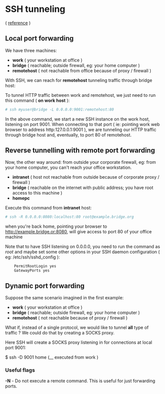 
# SSH tunneling

( [reference](https:chamibuddhika.wordpress.com/2012/03/21/ssh-tunnelling-explained) )

## Local port forwarding

We have three machines:

- **work** ( your workstation at office )
- **bridge** ( reachable; outside firewall, eg: your home computer )
- **remotehost** ( not reachable from office because of proxy / firewall )

With SSH, we can reach for **remotehost** tunneling traffic through bridge host:

To tunnel HTTP traffic between work and remotehost, we just need to run this command ( __on work host__ ):

```bash
# ssh myuser@bridge -L 0.0.0.0:9001:remotehost:80
```

In the above command, we start a new SSH instance on the work host, listening on port 9001. When connecting to that port ( ie: pointing work web browser to address http:127.0.0.1:9001 ), we are tunneling our HTTP traffic through bridge host and, eventually, to port 80 of remotehost.


## Reverse tunnelling with remote port forwarding

Now, the other way around: from outside your corporate firewall, eg: from your home computer, you can't reach your office workstation.

* **intranet** ( host not reachable from outside because of corporate proxy / firewall )
* **bridge** ( reachable on the internet with public address; you have root access to this machine )
* **homepc**

Execute this command from **intranet** host:

```bash
# ssh -R 0.0.0.0:8080:localhost:80 root@example.bridge.org
```

when you're back home, pointing your browser to http://example.bridge.or:8080, will give access to port 80 of your office machine

Note that to have SSH listening on 0.0.0.0, you need to run the command as *root* and maybe set some other options in your SSH daemon configuration ( eg: /etc/ssh/sshd_config ):

```
    PermitRootLogin yes
    GatewayPorts yes
```


## Dynamic port forwarding

Suppose the same scenario imagined in the first example:

* **work** ( your workstation at office )
* **bridge** ( reachable; outside firewall, eg: your home computer )
* **remotehost** ( not reachable because of proxy / firewall )

What if, instead of a single protocol, we would like to tunnel __all__ type of traffic ? We could do that by creating a SOCKS proxy.


Here SSH will create a SOCKS proxy listening in for connections at local port 9001:

  $ ssh -D 9001 home (__ executed from work )



### Useful flags

**-N** - Do not execute a remote command.  This is useful for just forwarding ports.
